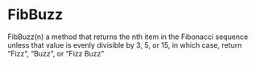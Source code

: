 # FibBuzz
FibBuzz(n) a method that returns the nth item in the Fibonacci sequence unless that value is evenly divisible by 3, 5, or 15, in which case, return “Fizz”, “Buzz”, or “Fizz Buzz”
